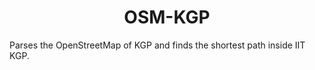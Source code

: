 # <div align="center">OSM-KGP</div>

Parses the OpenStreetMap of KGP and finds the shortest path inside IIT KGP.

